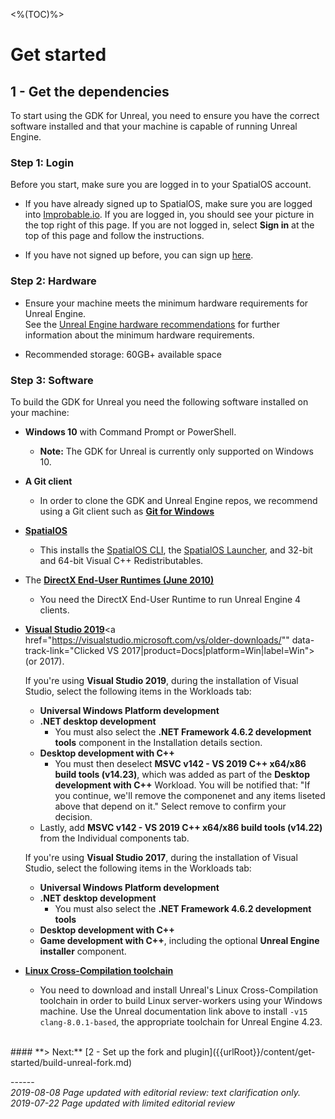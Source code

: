 <%(TOC)%>
# Get started
## 1 - Get the dependencies

To start using the GDK for Unreal, you need to ensure you have the correct software installed and that your machine is capable of running Unreal Engine. 

### Step 1: Login

Before you start, make sure you are logged in to your SpatialOS account.

* If you have already signed up to SpatialOS, make sure you are logged into [Improbable.io](https://improbable.io). If you are logged in, you should see your picture in the top right of this page. If you are not logged in, select __Sign in__ at the top of this page and follow the instructions.

* If you have not signed up before, you can sign up [here](<https://improbable.io/get-spatialos>).

### Step 2: Hardware

- Ensure your machine meets the minimum hardware requirements for Unreal Engine. 
</br>See the <a href="https://docs.unrealengine.com/en-US/GettingStarted/RecommendedSpecifications" data-track-link="Clicked UE4 Recommendations|product=Docs|platform=Win|label=Win" target="_blank">Unreal Engine hardware recommendations</a> for further information about the minimum hardware requirements.

- Recommended storage: 60GB+ available space

### Step 3: Software

To build the GDK for Unreal you need the following software installed on your machine:

- **Windows 10** with Command Prompt or PowerShell.
  - **Note:** The GDK for Unreal is currently only supported on Windows 10.
- **A Git client**
  - In order to clone the GDK and Unreal Engine repos, we recommend using a Git client such as <a href="https://gitforwindows.org" data-track-link="Clicked GIT for Windows|product=Docs|platform=Win|label=Win" target="_blank">**Git for Windows**</a>
- <a href="https://console.improbable.io/installer/download/stable/latest/win" data-track-link="Clicked Download SpatialOS|product=Docs|platform=Win|label=Win" target="_blank">**SpatialOS**</a>
    - This installs the [SpatialOS CLI]({{urlRoot}}/content/glossary#spatialos-command-line-tool-cli), the [SpatialOS Launcher]({{urlRoot}}/content/glossary#launcher), and 32-bit and 64-bit Visual C++ Redistributables.
- The [**DirectX End-User Runtimes (June 2010)**](https://www.microsoft.com/en-us/download/details.aspx?id=8109)

  - You need the DirectX End-User Runtime to run Unreal Engine 4 clients.
- <a href="https://visualstudio.microsoft.com/vs/" data-track-link="Clicked VS 2019|product=Docs|platform=Win|label=Win">**Visual Studio 2019**</a><a href="https://visualstudio.microsoft.com/vs/older-downloads/"" data-track-link="Clicked VS 2017|product=Docs|platform=Win|label=Win"> (or 2017)</a>.
    
    If you're using **Visual Studio 2019**, during the installation of Visual Studio, select the following items in the Workloads tab:

    - **Universal Windows Platform development**
    - **.NET desktop development**
      - You must also select the **.NET Framework 4.6.2 development tools** component in the Installation details section.
    - **Desktop development with C++**
      - You must then deselect **MSVC v142 - VS 2019 C++ x64/x86 build tools (v14.23)**, which was added as part of the **Desktop development with C++** Workload. You will be notified that: "If you continue, we'll remove the componenet and any items liseted above that depend on it." Select remove to confirm your decision.
    - Lastly, add **MSVC v142 - VS 2019 C++ x64/x86 build tools (v14.22)** from the Individual components tab.

    If you're using **Visual Studio 2017**, during the installation of Visual Studio, select the following items in the Workloads tab:

    - **Universal Windows Platform development**<br>
    - **.NET desktop development** <br>
      - You must also select the **.NET Framework 4.6.2 development tools**
    - **Desktop development with C++**<br>
    - **Game development with C++**, including the optional **Unreal Engine installer** component.

- [**Linux Cross-Compilation toolchain**](https://docs.unrealengine.com/en-US/Platforms/Linux/GettingStarted/index.html)
    - You need to download and install Unreal's Linux Cross-Compilation toolchain in order to build Linux server-workers using your Windows machine. Use the Unreal documentation link above to install `-v15 clang-8.0.1-based`, the appropriate toolchain for Unreal Engine 4.23.

</br>
#### **> Next:** [2 - Set up the fork and plugin]({{urlRoot}}/content/get-started/build-unreal-fork.md)

<br/>

------</br>
_2019-08-08 Page updated with editorial review: text clarification only._
_2019-07-22 Page updated with limited editorial review_
